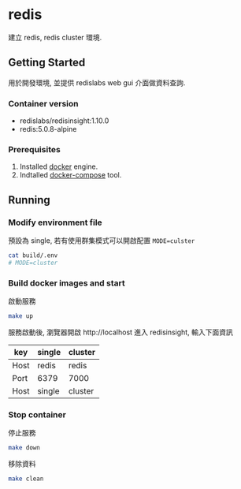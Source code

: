 # redis

建立 redis, redis cluster 環境.

## Getting Started

用於開發環境, 並提供 redislabs web gui 介面做資料查詢.

### Container version

* redislabs/redisinsight:1.10.0
* redis:5.0.8-alpine

### Prerequisites

1. Installed [docker](https://docs.docker.com/install/) engine.
2. Indtalled [docker-compose](https://docs.docker.com/compose/) tool.

## Running

### Modify environment file

預設為 single, 若有使用群集模式可以開啟配置 `MODE=culster`

```bash
cat build/.env
# MODE=cluster
```

### Build docker images and start

啟動服務

```bash
make up
```

服務啟動後, 瀏覽器開啟 http://localhost 進入 redisinsight, 輸入下面資訊

|key|single|cluster|
|---|---|---|
|Host|redis|redis|
|Port|6379|7000|
|Host|single|cluster|

### Stop container

停止服務

```bash
make down
```

移除資料

```bash
make clean
```
